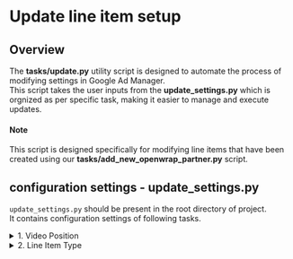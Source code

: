 # Update line item setup


## Overview


The **tasks/update.py** utility script is designed to automate the process of modifying settings in Google Ad Manager. <br>
This script takes the user inputs from the **update_settings.py** which is orgnized as per specific task, making it easier to manage and execute updates.

#### Note
This script is designed specifically for modifying line items that have been created using our **tasks/add_new_openwrap_partner.py** script.


## configuration settings - update_settings.py
`update_settings.py` should be present in the root directory of project. <br>
It contains configuration settings of following tasks.
<details>
  <summary>1. Video Position</summary><br/>

The `VideoPosition` class in the `update_settings.py` file contains configuration parameters that are required to update the Video Position targeting of line items.

**Parameters:**


|**Parameter**|**Description**|**Type**|**Example** |
|:----------|:--------------|:-------|:---------------|
|`DFP_ORDER_NAME`| The name of your GAM order. Line items will be updated from this order. | string |'test_order' |
| `LINE_ITEM_NAME_REGEX`      |A string representing a regular expression pattern to match line item names. <br/> 1. To select all line items from order, set this to '%'  <br/> 2. To select line items having prefix as 'prefix\_',  set this to 'prefix\_%'  <br/>3.  To select line items having suffix as '\_suffix',  set this to '%\_suffix'| string| '%' |
| `DFP_LINEITEM_TYPE`         | Line item type. <br>Can be "NETWORK", "HOUSE", "PRICE_PRIORITY", or "SPONSORSHIP".      | string               | 'PRICE_PRIORITY'                |
| `NEW_VIDEO_POSITION`        | The value of new video position to target.<br>Valid values: "PREROLL", "MIDROLL", "POSTROLL".              | string        | 'MIDROLL'                       |


**How to Run:**

To execute the Video Position Update Task, use the following command:

```
python -m tasks.update VideoPosition
```


**Limitations:**

1. Line item to be updated should be of type "Video" because only "video" line item supports video position targeting.
2. If the selected line item has multiple video-position targeted then it will not update the line item.
3. If the selected line item is already targeted for 'NEW_VIDEO_POSITION' then it will not update the line item.
4. Line item to be updated should have been created using tasks/add_new_openwrap_partner.py
</details>

<details>
  <summary>2. Line Item Type</summary><br/>

The `LineItemType` class in the `update_settings.py` file contains configuration parameters that are required to update the Line Item Type of line items.

**Parameters:**

| **Parameter** | **Description** | **Type** | **Example** |
| :---------- | :-------------- | :------- | :--------------- |
| `DFP_ORDER_NAME` | The name of your GAM order. Line items will be updated from this order. | string | 'test_order' |
| `LINE_ITEM_NAME_REGEX` | A string representing a regular expression pattern to match line item names. <br> 1. To select all line items from order, set this to '%' <br> 2. To select line items having prefix as 'prefix\_', set this to 'prefix\_%' <br> 3. To select line items having suffix as '\_suffix', set this to '%\_suffix' | string | '%' |
| `DFP_LINEITEM_TYPE` | Line item type. <br>Can be "NETWORK", "HOUSE", "PRICE_PRIORITY", or "SPONSORSHIP". | string | 'PRICE_PRIORITY' |
| `NEW_LINEITEM_TYPE` | The value of new line item type to target.<br>Valid values: "NETWORK", "HOUSE", "PRICE_PRIORITY", "SPONSORSHIP". | string | 'NETWORK' |

**How to Run:**

To execute the Line Item Type Update Task, use the following command:

```
python -m tasks.update LineItemType
```

**Limitations:**

1. Line item to be updated should have been created using tasks/add_new_openwrap_partner.py
2. This task should not be used for updating line items of Adpod setup, as it could interfere with the existing deal setup for sponsorship line items and cause unexpected behavior.



</details>